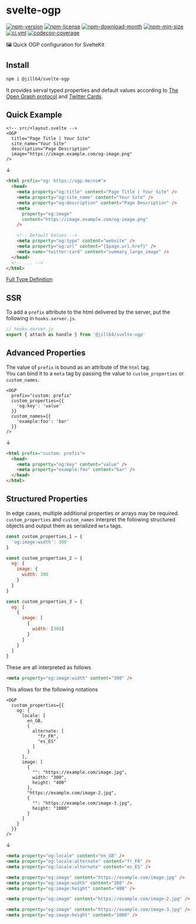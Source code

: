 <!----- BEGIN GHOST DOCS HEADER ----->

# svelte-ogp

[![npm-version](https://img.shields.io/npm/v/@jill64/svelte-ogp)](https://npmjs.com/package/@jill64/svelte-ogp) [![npm-license](https://img.shields.io/npm/l/@jill64/svelte-ogp)](https://npmjs.com/package/@jill64/svelte-ogp) [![npm-download-month](https://img.shields.io/npm/dm/@jill64/svelte-ogp)](https://npmjs.com/package/@jill64/svelte-ogp) [![npm-min-size](https://img.shields.io/bundlephobia/min/@jill64/svelte-ogp)](https://npmjs.com/package/@jill64/svelte-ogp) [![ci.yml](https://github.com/jill64/svelte-ogp/actions/workflows/ci.yml/badge.svg)](https://github.com/jill64/svelte-ogp/actions/workflows/ci.yml) [![codecov-coverage](https://codecov.io/gh/jill64/svelte-ogp/graph/badge.svg)](https://codecov.io/gh/jill64/svelte-ogp)

🖼️ Quick OGP configuration for SvelteKit

## Install

```sh
npm i @jill64/svelte-ogp
```

<!----- END GHOST DOCS HEADER ----->

It provides serval typed properties and default values according to [The Open Graph protocol](https://ogp.me) and [Twitter Cards](https://developer.twitter.com/en/docs/tweets/optimize-with-cards/guides/getting-started).

## Quick Example

```svelte
<!-- src/+layout.svelte -->
<OGP
  title="Page Title | Your Site"
  site_name="Your Site"
  description="Page Description"
  image="https://image.example.com/og-image.png"
/>
```

↓

```html
<html prefix="og: https://ogp.me/ns#">
  <head>
    <meta property="og:title" content="Page Title | Your Site" />
    <meta property="og:site_name" content="Your Site" />
    <meta property="og:description" content="Page Description" />
    <meta
      property="og:image"
      content="https://image.example.com/og-image.png"
    />

    <!-- Default Values -->
    <meta property="og:type" content="website" />
    <meta property="og:url" content="{$page.url.href}" />
    <meta name="twitter:card" content="summary_large_image" />
  </head>
  <!-- ... -->
</html>
```

[Full Type Definition](./src/lib/OGP.svelte)

## SSR

To add a `prefix` attribute to the html delivered by the server, put the following in `hooks.server.js`.

```js
// hooks.server.js
export { attach as handle } from '@jill64/svelte-ogp'
```

## Advanced Properties

The value of `prefix` is bound as an attribute of the `html` tag.  
You can bind it to a `meta` tag by passing the value to `custom_properties` or `custom_names`.

```svelte
<OGP
  prefix="custom: prefix"
  custom_properties={{
    'og:key': 'value'
  }}
  custom_names={{
    'example:foo': 'bar'
  }}
/>
```

↓

```html
<html prefix="custom: prefix">
  <head>
    <meta property="og:key" content="value" />
    <meta property="example:foo" content="bar" />
  </head>
</html>
```

## Structured Properties

In edge cases, multiple additional properties or arrays may be required.  
`custom_properties` and `custom_names` interpret the following structured objects and output them as serialized `meta` tags.

```js
const custom_properties_1 = {
  'og:image:width': 300
}

const custom_properties_2 = {
  og: {
    image: {
      width: 300
    }
  }
}

const custom_properties_3 = {
  og: [
    {
      image: [
        {
          width: [300]
        }
      ]
    }
  ]
}
```

These are all interpreted as follows

```html
<meta property="og:image:width" content="300" />
```

This allows for the following notations

```svelte
<OGP
  custom_properties={{
    og: {
      locale: [
        en_GB,
        {
          alternate: [
            "fr_FR",
            "es_ES"
          ]
        }
      ],
      image: [
        {
          "": "https://example.com/image.jpg",
          width: "300",
          height: "400"
        },
        "https://example.com/image-2.jpg",
        {
          "": "https://example.com/image-3.jpg",
          height: "1000"
        }
      ]
    }
  }}
/>
```

↓

```html
<meta property="og:locale" content="en_GB" />
<meta property="og:locale:alternate" content="fr_FR" />
<meta property="og:locale:alternate" content="es_ES" />

<meta property="og:image" content="https://example.com/image.jpg" />
<meta property="og:image:width" content="300" />
<meta property="og:image:height" content="400" />

<meta property="og:image" content="https://example.com/image-2.jpg" />

<meta property="og:image" content="https://example.com/image-3.jpg" />
<meta property="og:image:height" content="1000" />
```
